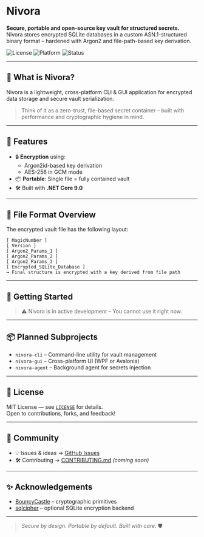 # Nivora

**Secure, portable and open-source key vault for structured secrets.**  
Nivora stores encrypted SQLite databases in a custom ASN.1-structured binary format – hardened with Argon2 and file-path-based key derivation.

![License](https://img.shields.io/github/license/frequency403/nivora)
![Platform](https://img.shields.io/badge/platform-.NET-blueviolet)
![Status](https://img.shields.io/badge/status-early%20alpha-orange)

---

## 🔐 What is Nivora?

Nivora is a lightweight, cross-platform CLI & GUI application for encrypted data storage and secure vault serialization.

> Think of it as a zero-trust, file-based secret container – built with performance and cryptographic hygiene in mind.

---

## 🧱 Features

- 🔒 **Encryption** using:
    - Argon2id-based key derivation
    - AES-256 in GCM mode
- 📦 **Portable**: Single file = fully contained vault
- 🛠️ Built with **.NET Core 9.0**

---

## 📁 File Format Overview

The encrypted vault file has the following layout:

```
[ MagicNumber ]
[ Version ]
[ Argon2_Params_1 ]
[ Argon2_Params_2 ]
[ Argon2_Params_3 ]
[ Encrypted_SQLite_Database ]
→ Final structure is encrypted with a key derived from file path
```

---

## 🚀 Getting Started

> ⚠️ Nivora is in active development – You cannot use it right now.

---

## 📦 Planned Subprojects

- `nivora-cli` – Command-line utility for vault management
- `nivora-gui` – Cross-platform UI (WPF or Avalonia)
- `nivora-agent` – Background agent for secrets injection

---

## 📄 License

MIT License — see [`LICENSE`](./LICENSE) for details.  
Open to contributions, forks, and feedback!

---

## 💬 Community

- 💡 Issues & ideas → [GitHub Issues](https://github.com/frequency403/nivora/issues)
- 🛠️ Contributing → [CONTRIBUTING.md](CONTRIBUTING.md) _(coming soon)_

---

## ✨ Acknowledgements

- [BouncyCastle](https://www.bouncycastle.org/csharp/) – cryptographic primitives
- [sqlcipher](https://www.zetetic.net/sqlcipher/) – optional SQLite encryption backend

---

> _Secure by design. Portable by default. Built with care._ 🛡️

